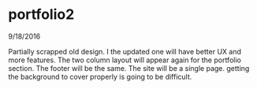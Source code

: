 # portfolio2


9/18/2016

Partially scrapped old design.
I the updated one will have better UX and more features.
The two column layout will appear again for the portfolio section.
The footer will be the same.
The site will be a single page.
getting the background to cover properly is going to be difficult.
